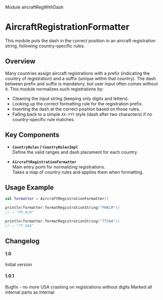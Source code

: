 Module aircraftRegWithDash

# AircraftRegistrationFormatter

This module puts the dash in the correct position in an aircraft registration
string, following country-specific rules.

## Overview

Many countries assign aircraft registrations with a prefix (indicating the
country of registration) and a suffix (unique within that country). The dash
between prefix and suffix is mandatory, but user input often comes without it.
This module normalizes such registrations by:

* Cleaning the input string (keeping only digits and letters).
* Looking up the correct formatting rule for the registration prefix.
* Inserting the dash at the correct position based on those rules.
* Falling back to a simple `XX-YYY` style (dash after two characters) if
  no country-specific rule matches.

## Key Components

- **`CountryRules` / `CountryRulesImpl`**  
  Define the valid ranges and dash placement for each country.

- **`AircraftRegistrationFormatter`**  
  Main entry point for normalizing registrations.  
  Takes a map of country rules and applies them when formatting.

## Usage Example

```kotlin
val formatter = AircraftRegistrationFormatter()

println(formatter.formatRegistrationString("PHKLM"))
// → "PH-KLM"

println(formatter.formatRegistrationString("7TVAA"))
// → "7T-VAA"
```

## Changelog

#### 1.0 
Initial version

#### 1.0.1
Bugfix - no more USA crashing on registrations without digits
Marked all internal parts as internal

